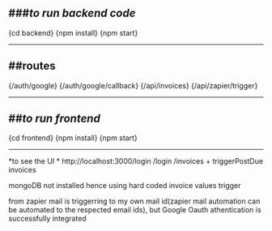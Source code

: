###*to run backend code*
--------------------------------------
{cd backend}
{npm install}
{npm start}
________________________________________

##routes
------------
{/auth/google}
{/auth/google/callback}
{/api/invoices}
{/api/zapier/trigger}
______________________________________

##*to run frontend*
--------------------------------
{cd frontend}
{npm install}
{npm start}
_______________________________
*to see the UI * http://localhost:3000/login
/login
/invoices + triggerPostDue invoices

mongoDB not installed hence using hard coded invoice values
trigger

from zapier mail is triggerring to my own mail id(zapier mail automation can be automated to the respected email ids), but Google Oauth athentication is successfully integrated


